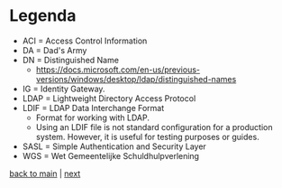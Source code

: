 # Legenda

- ACI = Access Control Information
- DA = Dad's Army
- DN = Distinguished Name
  - https://docs.microsoft.com/en-us/previous-versions/windows/desktop/ldap/distinguished-names
- IG = Identity Gateway.
- LDAP = Lightweight Directory Access Protocol
- LDIF = LDAP Data Interchange Format
  - Format for working with LDAP.
  - Using an LDIF file is not standard configuration for a production system. However, it is useful for testing purposes or guides.
- SASL = Simple Authentication and Security Layer
- WGS = Wet Gemeentelijke Schuldhulpverlening


[back to main](../README.md) |
[next](./2_Overzicht_functionele_eisen.md)